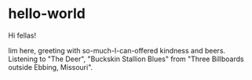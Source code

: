 # hello-world

Hi fellas!

lim here, greeting with so-much-I-can-offered kindness and beers. 
Listening to "The Deer", "Buckskin Stallion Blues" from "Three Billboards outside Ebbing, Missouri".
